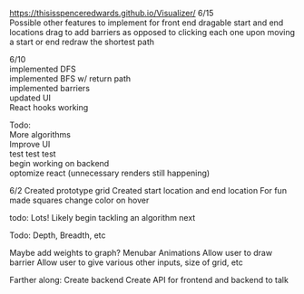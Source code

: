 https://thisisspenceredwards.github.io/Visualizer/
6/15
<br>
Possible other features to implement for front end
dragable start and end locations
drag to add barriers as opposed to clicking each one
upon moving a start or end redraw the shortest path

6/10
<br>
implemented DFS
<br>
implemented BFS w/ return path
<br>
implemented barriers
<br>
updated UI
<br>
React hooks working

Todo:
<br>
More algorithms
<br>
Improve UI
<br>
test test test
<br>
begin working on backend
<br>
optomize react (unnecessary renders still happening)


6/2
Created prototype grid
Created start location and end location
For fun made squares change color on hover


todo:
  Lots!
  Likely begin tackling an algorithm next
  
  Todo:
  Depth,
  Breadth,
  etc
  
  Maybe add weights to graph?
  Menubar
  Animations
  Allow user to draw barrier
  Allow user to give various other inputs, size of grid, etc
  
  Farther along:
  Create backend
  Create API for frontend and backend to talk
